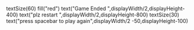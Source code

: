 textSize(60)
fill("red")
text("Game Ended ",displayWidth/2,displayHeight-400)
text("plz restart ",displayWidth/2,displayHeight-800)
textSize(30)
text("press spacebar to play again",displayWidth/2 -50,displayHeight-100)